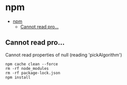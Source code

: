 # npm

<!-- TOC -->
* [npm](#npm)
  * [Cannot read pro...](#cannot-read-pro)
<!-- TOC -->

## Cannot read pro...
Cannot read properties of null (reading 'pickAlgorithm')
```shell
npm cache clean --force
rm -rf node_modules
rm -rf package-lock.json
npm install
```